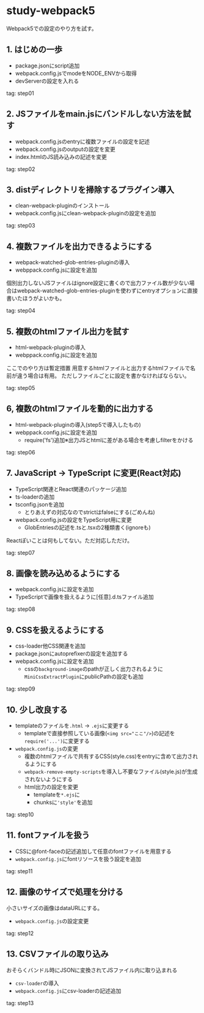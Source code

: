 # study-webpack5
Webpack5での設定のやり方を試す。

## 1. はじめの一歩
- package.jsonにscript追加
- webpack.config.jsでmodeをNODE_ENVから取得
- devServerの設定を入れる

tag: step01

## 2. JSファイルをmain.jsにバンドルしない方法を試す
- webpack.config.jsのentryに複数ファイルの設定を記述
- webpack.config.jsのoutputの設定を変更
- index.htmlのJS読み込みの記述を変更

tag: step02

## 3. distディレクトリを掃除するプラグイン導入
- clean-webpack-pluginのインストール
- webpack.config.jsにclean-webpack-pluginの設定を追加

tag: step03

## 4. 複数ファイルを出力できるようにする
- webpack-watched-glob-entries-pluginの導入
- webppack.config.jsに設定を追加

個別出力しないJSファイルはignore設定に書くので出力ファイル数が少ない場合はwebpack-watched-glob-entries-pluginを使わずにentryオプションに直接書いたほうがよいかも。

tag: step04

## 5. 複数のhtmlファイル出力を試す
- html-webpack-pluginの導入
- webppack.config.jsに設定を追加

ここでのやり方は暫定措置
用意するhtmlファイルと出力するhtmlファイルで名前が違う場合は有用。
ただしファイルごとに設定を書かなければならない。

tag: step05


## 6, 複数のhtmlファイルを動的に出力する
- html-webpack-pluginの導入(step5で導入したもの)
- webppack.config.jsに設定を追加
  - require('fs')追加※出力JSとhtmlに差がある場合を考慮しfilterをかける

tag: step06

## 7. JavaScript -> TypeScript に変更(React対応)
- TypeScript関連とReact関連のパッケージ追加
- ts-loaderの追加
- tsconfig.jsonを追加
  - とりあえずの対応なのでstrictはfalseにする(ごめんね)
- webpack.config.jsの設定をTypeScript用に変更
  - GlobEntriesの記述を.tsと.tsxの2種類書く(ignoreも)

Reactぽいことは何もしてない。ただ対応しただけ。

tag: step07

## 8. 画像を読み込めるようにする
- webpack.config.jsに設定を追加
- TypeScriptで画像を扱えるように[任意].d.tsファイル追加

tag: step08

## 9. CSSを扱えるようにする
- css-loader他CSS関連を追加
- package.jsonにautoprefixerの設定を追加する
- webpack.config.jsに設定を追加
  - cssの`background-image`のpathが正しく出力されるように`MiniCssExtractPlugin`にpublicPathの設定も追加
  
tag: step09

## 10. 少し改良する
- templateのファイルを`.html` -> `.ejs`に変更する
  - templateで直接参照している画像(`<img src="ここ"/>`)の記述を`require('...')`に変更する
- `webpack.config.js`の変更
  - 複数のhtmlファイルで共有するCSS(style.css)をentryに含めて出力されるようにする
  - `webpack-remove-empty-scripts`を導入し不要なファイル(style.js)が生成されないようにする
  - html出力の設定を変更
	- templateを`*.ejs`に
	- chunksに`'style'`を追加

tag: step10
	
## 11. fontファイルを扱う
- CSSに@font-faceの記述追加して任意のfontファイルを用意する
- `webpack.config.js`にfontリソースを扱う設定を追加

tag: step11

## 12. 画像のサイズで処理を分ける
小さいサイズの画像はdataURLにする。

- `webpack.config.js`の設定変更

tag: step12

## 13. CSVファイルの取り込み
おそらくバンドル時にJSONに変換されてJSファイル内に取り込まれる

- `csv-loader`の導入
- `webpack.config.js`にcsv-loaderの記述追加

tag: step13
